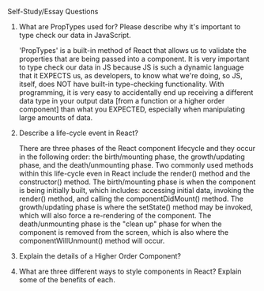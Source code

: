 Self-Study/Essay Questions

1) What are PropTypes used for? Please describe why it's important to type check our data in JavaScript.

    'PropTypes' is a built-in method of React that allows us to validate the properties that are being passed into a component. It is very important to type check our data in JS because JS is such a dynamic language that it EXPECTS us, as developers, to know what we're doing, so JS, itself, does NOT have built-in type-checking functionality. With programming, it is very easy to accidentally end up receiving a different data type in your output data [from a function or a higher order component] than what you EXPECTED, especially when manipulating large amounts of data.

2) Describe a life-cycle event in React?

    There are three phases of the React component lifecycle and they occur in the following order: the birth/mounting phase, the growth/updating phase, and the death/unmounting phase. Two commonly used methods within this life-cycle even in React include the render() method and the constructor() method. The birth/mounting phase is when the component is being initially built, which includes: accessing initial data, invoking the render() method, and calling the componentDidMount() method. The growth/updating phase is where the setState() method may be invoked, which will also force a re-rendering of the component. The death/unmounting phase is the "clean up" phase for when the component is removed from the screen, which is also where the componentWillUnmount() method will occur.

3) Explain the details of a Higher Order Component?



4) What are three different ways to style components in React? Explain some of the benefits of each.